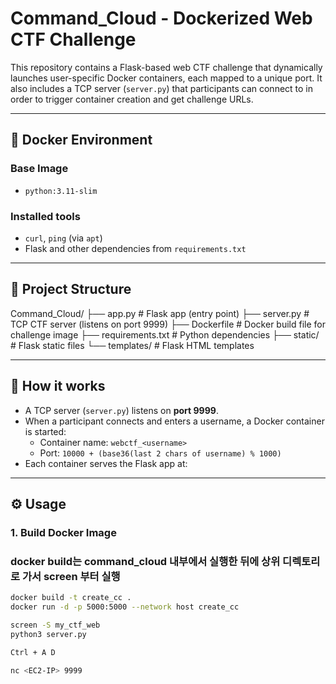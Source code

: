 # Command_Cloud - Dockerized Web CTF Challenge

This repository contains a Flask-based web CTF challenge that dynamically launches user-specific Docker containers, each mapped to a unique port. It also includes a TCP server (`server.py`) that participants can connect to in order to trigger container creation and get challenge URLs.

---

## 🐳 Docker Environment

### Base Image
- `python:3.11-slim`

### Installed tools
- `curl`, `ping` (via `apt`)
- Flask and other dependencies from `requirements.txt`

---

## 📁 Project Structure

Command_Cloud/
├── app.py # Flask app (entry point)
├── server.py # TCP CTF server (listens on port 9999)
├── Dockerfile # Docker build file for challenge image
├── requirements.txt # Python dependencies
├── static/ # Flask static files
└── templates/ # Flask HTML templates


---

## 🚀 How it works

- A TCP server (`server.py`) listens on **port 9999**.
- When a participant connects and enters a username, a Docker container is started:
  - Container name: `webctf_<username>`
  - Port: `10000 + (base36(last 2 chars of username) % 1000)`
- Each container serves the Flask app at:



---

## ⚙️ Usage

### 1. Build Docker Image


### docker build는 command_cloud 내부에서 실행한 뒤에 상위 디렉토리로 가서 screen 부터 실행
```bash
docker build -t create_cc .
docker run -d -p 5000:5000 --network host create_cc

screen -S my_ctf_web
python3 server.py

Ctrl + A D

nc <EC2-IP> 9999
